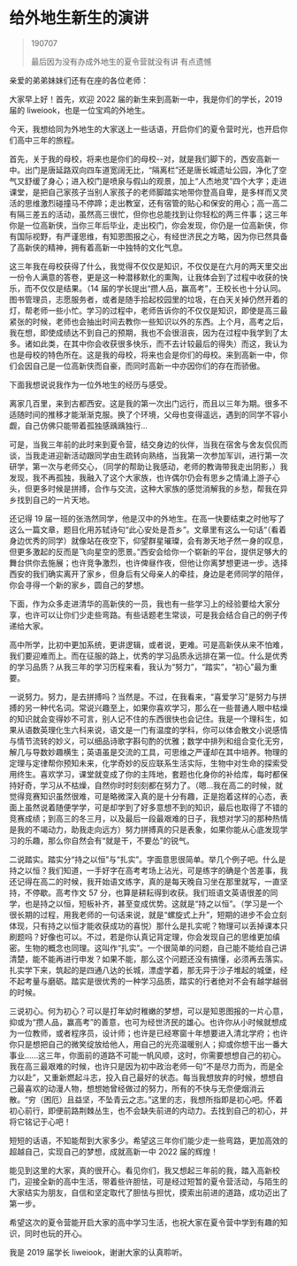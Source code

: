 # 给外地生新生的演讲

> 190707
>
> 最后因为没有办成外地生的夏令营就没有讲 有点遗憾

亲爱的弟弟妹妹们还有在座的各位老师：

大家早上好！首先，欢迎 2022 届的新生来到高新一中，我是你们的学长，2019 届的 liweiook，也是一位宝鸡的外地生。

今天，我想给同为外地生的大家送上一些话语，开启你们的夏令营时光，也开启你们高中三年的旅程。

首先，关于我的母校，将来也是你们的母校--对，就是我们脚下的，西安高新一中。出门是唐延路双向四车道宽阔无比，“隔离栏”还是唐长城遗址公园，净化了空气又舒缓了身心；进入校门是喷泉与假山的观景，加上“人杰地灵”四个大字；走进课堂，是把自己家孩子当别人家孩子的老师脚踏实地带你登高自卑，是多样而又灵活的思维激烈碰撞马不停蹄；走出教室，还有宿管的贴心和保安的用心；高一高二有隔三差五的活动，虽然高三很忙，但你也总能找到让你轻松的两三件事；这三年你是一位高新侠，当你三年后毕业，走出校门，你会发现，你仍是一位高新侠，你有国际视野，有严谨思维，有知恩图报之心，有经世济民之方略，因为你已然具备了高新侠的精神，拥有着高新一中独特的文化气息。

这三年我在母校获得了什么，我觉得不仅仅是知识，不仅仅是在六月的两天里交出一份令人满意的答卷，更是这一种潜移默化的熏陶，让我体会到了过程中收获的快乐，而不仅仅是结果。（14 届的学长提出“攒人品，赢高考”，王校长也十分认同。图书管理员，志愿服务者，或者是随手拾起校园里的垃圾，在白天关掉仍然开着的灯，帮老师一些小忙。学习的过程中，老师告诉你的不仅仅是知识，即使是高三最紧张的时候，老师也会抽出时间去教你一些知识以外的东西。上个月，高考之后，我在想，即使成绩达不到自己的预期，我也不会很沮丧，因为在过程中我学到了太多。诸如此类，在其中你会收获很多快乐，而不去计较最后的得失）而这，我认为也是母校的特色所在。这是我的母校，将来也会是你们的母校。来到高新一中，你们会因自己是一位高新侠而自豪，而同时高新一中亦因你们的存在而骄傲。

下面我想说说我作为一位外地生的经历与感受。

离家几百里，来到古都西安。这是我的第一次出门远行，而且以三年为期。很多不适随时间的推移才能渐渐克服。换了个环境，父母也变得遥远，遇到的同学不容小觑，自己仿佛只能带着孤独感踽踽独行...

可是，当我三年前的此时来到夏令营，结交身边的伙伴，当我在宿舍与舍友侃侃而谈，当我走进迎新活动跟同学由生疏转向熟络，当我第一次参加军训，进行第一次研学，第一次与老师交心，（同学的帮助让我感动，老师的教诲带我走出阴影，）我发现，我不再孤独，我融入了这个大家族，也许偶尔仍会有思乡之情涌上游子心头，但更多时候是拼搏，合作与交流，这种大家族的感觉消解我的乡愁，帮我在异乡找到自己的一片天地。

还记得 19 届一班的张浩然同学，他是汉中的外地生。在高一快要结束之时他写了这么一篇文章，题目化用苏轼诗句“此心安处是吾乡”。文章里有这么一句话“（看着身边优秀的同学）就像站在夜空下，仰望群星璀璨，会有渺天地孑然一身的叹息，但更多激起的反而是飞向星空的愿景。”西安会给你一个崭新的平台，提供足够大的舞台供你去施展；也许竞争激烈，也许俾昼作夜，但他让你离梦想更进一步。选择西安的我们确实离开了家乡，但身后有父母亲人的牵挂，身边是老师同学的陪伴，你会寻得一个新的家乡，圆自己的梦想。

下面，作为众多走进清华的高新侠的一员，我也有一些学习上的经验要给大家分享，也许可以让你们少走些弯路。有些话题老生常谈，可是我会结合自己的例子传递给大家。

高中所学，比初中更加系统，更讲逻辑，或者说，更难。可是高新侠从来不怕难，我们要迎难而上。而在征服的路上，优秀的学习品质永远排在第一位。什么是优秀的学习品质？从我三年的学习历程来看，我认为“努力”，“踏实”，“初心”最为重要。

一说努力。努力，是去拼搏吗？当然是。不过，在我看来，“喜爱学习”是努力与拼搏的另一种代名词。常说兴趣至上，如果你喜欢学习，那么在一些普通人眼中枯燥的知识就会变得妙不可言，别人记不住的东西很快也会记住。我是一个理科生，如果从语数英理化生六科来说，语文是一门有温度的学科，你可以体会散文小说感情与情节流转的妙义，可以细品诗歌字斟句酌的优雅；数学中排列和组合变化无穷，解几与导数妙趣横生；英语虽是交流的工具，可思维之严谨却在其中培养。物理的定理与定律帮你预知未来，化学奇妙的反应联系生活实际，生物中对生命的探索受用终生。喜欢学习，课堂就变成了你的主阵地，套题也化身你的补给库，每时都保持好奇，学习从不枯燥，自然你时时刻刻都在努力了。（嗯...我在高二的时候，就觉得竞赛知识虽然很难，可是略微深入真的是十分有趣，正是抱着这样的心态，表面上虽然说着随便学学，可是却学到了好多意想不到的知识，最后也取得了不错的竞赛成绩；到高三的冬三月，以及最后一段最艰难的日子，我想对学习的那种热情是我的不竭动力，助我走向远方）努力拼搏真的只是表象，如果你能从心底发现学习的乐趣，那么你自然会有“就是干，不要怂”的锐气。

二说踏实。踏实分“持之以恒”与“扎实”。字面意思很简单。举几个例子吧。什么是持之以恒？我们知道，一手好字在高考考场上沾光，可是练字的确是个苦差事，我还记得在高二的时候，我开始语文练字，真的是每天晚自习坐在那里就写，一直坚持，不停歇。高考作文 57 分，也算是耕耘得到收获。我们班语文英语很差的同学，也是持之以恒，短板补齐，甚至变成优势。这就是“持之以恒”。（学习是一个很长期的过程，用我老师的一句话来说，就是“螺旋式上升”，短期的进步不会立刻体现，只有持之以恒才能收获成功的喜悦）那什么是扎实呢？物理可以丢掉课本只刷题吗？好像也可以。不过，若是你认真记背定理，你会发现自己的思维更加缜密。生物的概念也同理。这叫作“扎实”。一个很简单的问题，自己能不能给自己讲清楚，能不能再进行申发？如果不能，那么这个问题还没有搞懂，必须再去落实。扎实学下来，筑起的是四通八达的长城，漂虚学着，那无异于沙子堆起的城堡，经不起考量与磨砺。踏实是很优秀的一种学习品质，踏实的行者绝对不会有越学越弱的时候。

三说初心。何为初心？可以是打年幼时稚嫩的梦想，可以是知恩图报的一片心意，抑或为“攒人品，赢高考”的善意，也可为经世济民的雄心。也许你从小时候就想成为一位教师，或者程序员，设计师；也许是已经寒窗十年想要进入清北学府；也许你只是想把自己的微笑绽放给他人，用自己的光亮温暖别人；抑或你想干出一番大事业......这三年，你面前的道路不可能一帆风顺，这时，你需要想想自己的初心。我在高三最艰难的时候，也许只是因为初中政治老师一句“不是尽力而为，而是全力以赴”，又重新燃起斗志，投入自己最好的状态。每当我想放弃的时候，想想自己最喜欢的动漫人物，想想她曾经做过的努力，所有的不快与无奈便烟消云散。“穷（困厄）且益坚，不坠青云之志。”这里的志，我想所指即是初心吧。怀着初心前行，即便前路荆棘丛生，也不会缺失前进的内动力。去找到自己的初心，并将它铭记于心吧！

短短的话语，不知能帮到大家多少。希望这三年你们能少走一些弯路，更加高效的超越自己，实现自己的梦想，成就高新一中 2022 届的辉煌！

能见到这里的大家，真的很开心。看见你们，我又想起三年前的我，踏入高新校门，迎接全新的高中生活，带着些许胆怯，可是经过短暂的夏令营活动，与陌生的大家结实为朋友，自信和坚定取代了胆怯与担忧，摸索出前进的道路，成功迈出了第一步。

希望这次的夏令营能开启大家的高中学习生活，也祝大家在夏令营中学到有趣的知识，同时也玩的开心。

我是 2019 届学长 liweiook，谢谢大家的认真聆听。
